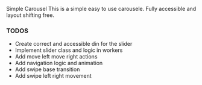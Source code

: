 Simple Carousel
This is a simple easy to use carousele. Fully accessible and layout shifting free.

### TODOS

 - Create correct and accessible din for the slider
 - Implement slider class and logic in workers
 - Add move left move right actions
 - Add navigation logic and animation 
 - Add swipe base transition
 - Add swipe left right movement
